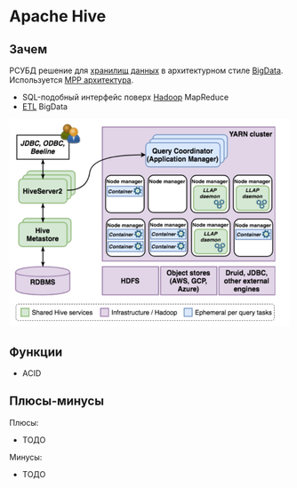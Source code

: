 # Apache Hive

## Зачем

РСУБД решение для [хранилищ данных](../../arch/system.class/store.md) в архитектурном стиле [BigData](../../arch/style/bigdata.md).
Используется [MPP архитектура](../../arch/style/mpp.md).

- SQL-подобный интерфейс поверх [Hadoop](apache.hadoop.md) MapReduce
- [ETL](https://habr.com/ru/articles/585460/) BigData

![arch](../../img/technology/store/apache.hive.arch.png)

## Функции

- ACID

## Плюсы-минусы

Плюсы:

- ТОДО

Минусы:

- ТОДО
